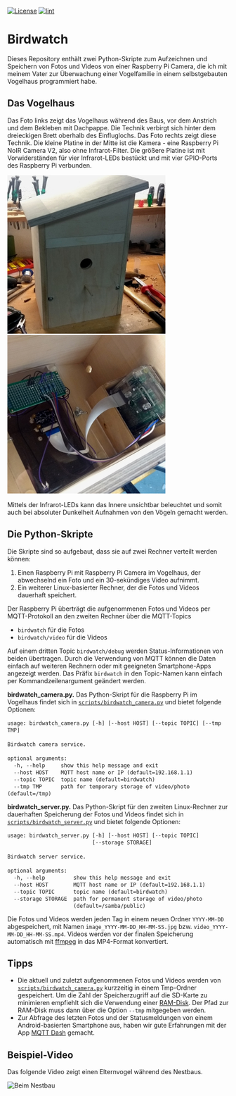 [![License](https://img.shields.io/badge/license-Apache%202-blue.svg)](LICENSE)
[![lint](https://github.com/elias-lange/birdwatch/actions/workflows/lint.yml/badge.svg)](https://github.com/elias-lange/birdwatch/actions/workflows/lint.yml)

# Birdwatch

Dieses Repository enthält zwei Python-Skripte zum Aufzeichnen und Speichern von Fotos und Videos von einer Raspberry Pi Camera, die ich mit meinem Vater zur Überwachung einer Vogelfamilie in einem selbstgebauten Vogelhaus programmiert habe.

## Das Vogelhaus

Das Foto links zeigt das Vogelhaus während des Baus, vor dem Anstrich und dem Bekleben mit Dachpappe. Die Technik verbirgt sich hinter dem dreieckigen Brett oberhalb des Einfluglochs. Das Foto rechts zeigt diese Technik. Die kleine Platine in der Mitte ist die Kamera - eine Raspberry Pi NoIR Camera V2, also ohne Infrarot-Filter. Die größere Platine ist mit Vorwiderständen für vier Infrarot-LEDs bestückt und mit vier GPIO-Ports des Raspberry Pi verbunden.

![Das Vogelhaus](doc/birdhouse.jpg) ![RasPi mit Kamera](doc/raspi_with_camera.jpg)

Mittels der Infrarot-LEDs kann das Innere unsichtbar beleuchtet und somit auch bei absoluter Dunkelheit Aufnahmen von den Vögeln gemacht werden.

## Die Python-Skripte

Die Skripte sind so aufgebaut, dass sie auf zwei Rechner verteilt werden können:

1. Einen Raspberry Pi mit Raspberry Pi Camera im Vogelhaus, der abwechselnd ein Foto und ein 30-sekündiges Video aufnimmt.
2. Ein weiterer Linux-basierter Rechner, der die Fotos und Videos dauerhaft speichert.

Der Raspberry Pi überträgt die aufgenommenen Fotos und Videos per MQTT-Protokoll an den zweiten Rechner über die MQTT-Topics

* `birdwatch` für die Fotos
* `birdwatch/video` für die Videos

Auf einem dritten Topic `birdwatch/debug` werden Status-Informationen von beiden übertragen. Durch die Verwendung von MQTT können die Daten einfach auf weiteren Rechnern oder mit geeigneten Smartphone-Apps angezeigt werden. Das Präfix `birdwatch` in den Topic-Namen kann einfach per Kommandzeilenargument geändert werden.

**birdwatch_camera.py.** Das Python-Skript für die Raspberry Pi im Vogelhaus findet sich in [`scripts/birdwatch_camera.py`](scripts/birdwatch_camera.py) und bietet folgende Optionen:

```
usage: birdwatch_camera.py [-h] [--host HOST] [--topic TOPIC] [--tmp TMP]

Birdwatch camera service.

optional arguments:
  -h, --help     show this help message and exit
  --host HOST    MQTT host name or IP (default=192.168.1.1)
  --topic TOPIC  topic name (default=birdwatch)
  --tmp TMP      path for temporary storage of video/photo (default=/tmp)
```

**birdwatch_server.py.** Das Python-Skript für den zweiten Linux-Rechner zur dauerhaften Speicherung der Fotos und Videos findet sich in [`scripts/birdwatch_server.py`](scripts/birdwatch_server.py) und bietet folgende Optionen:

```
usage: birdwatch_server.py [-h] [--host HOST] [--topic TOPIC]
                           [--storage STORAGE]

Birdwatch server service.

optional arguments:
  -h, --help         show this help message and exit
  --host HOST        MQTT host name or IP (default=192.168.1.1)
  --topic TOPIC      topic name (default=birdwatch)
  --storage STORAGE  path for permanent storage of video/photo
                     (default=/samba/public)
```

Die Fotos und Videos werden jeden Tag in einem neuen Ordner `YYYY-MM-DD` abgespeichert, mit Namen `image_YYYY-MM-DD_HH-MM-SS.jpg` bzw. `video_YYYY-MM-DD_HH-MM-SS.mp4`. Videos werden vor der finalen Speicherung automatisch mit [ffmpeg](https://www.ffmpeg.org/) in das MP4-Format konvertiert.

## Tipps

* Die aktuell und zuletzt aufgenommenen Fotos und Videos werden von [`scripts/birdwatch_camera.py`](scripts/birdwatch_camera.py) kurzzeitig in einem Tmp-Ordner gespeichert. Um die Zahl der Speicherzugriff auf die SD-Karte zu minimieren empfiehlt sich die Verwendung einer [RAM-Disk](https://wiki.ubuntuusers.de/RAM-Disk_erstellen/). Der Pfad zur RAM-Disk muss dann über die Option `--tmp` mitgegeben werden.
* Zur Abfrage des letzten Fotos und der Statusmeldungen von einem Android-basierten Smartphone aus, haben wir gute Erfahrungen mit der App [MQTT Dash](https://play.google.com/store/apps/details?id=net.routix.mqttdash) gemacht.

## Beispiel-Video

Das folgende Video zeigt einen Elternvogel während des Nestbaus.

![Beim Nestbau](doc/nest-building.gif)

